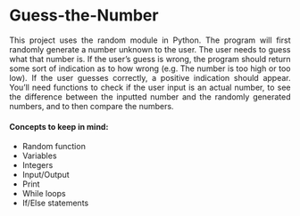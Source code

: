 # Guess-the-Number


<p><div align="justify">This project uses the random module in Python. The program will first randomly generate a number unknown to the user. The user needs to guess what that number is. If the user’s guess is wrong, the program should return some sort of indication as to how wrong (e.g. The number is too high or too low). If the user guesses correctly, a positive indication should appear. You’ll need functions to check if the user input is an actual number, to see the difference between the inputted number and the randomly generated numbers, and to then compare the numbers.</div></p>

#### Concepts to keep in mind:

* Random function
* Variables
* Integers
* Input/Output
* Print
* While loops
* If/Else statements
